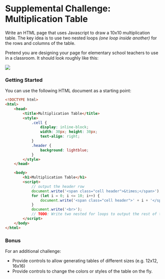 # Supplemental Challenge: Multiplication Table #

Write an HTML page that uses Javascript to draw a 10x10 multiplication table. The key idea is to use two nested loops _(one loop inside another)_ for the rows and columns of the table.

Pretend you are designing your page for elementary school teachers to use in a classroom. It should look roughly like this:

![](https://i.snag.gy/xf0HnX.jpg)

### Getting Started ###

You can use the following HTML document as a starting point:

```html
<!DOCTYPE html>
<html>
	<head>
		<title>Multiplication Table</title>
		<style>
			.cell {
				display: inline-block;
				width: 30px; height: 30px;
				text-align: right;
			}
        	.header {
				background: lightblue;
			}
    	</style>
	</head>

	<body>
    	<h1>Multiplication Table</h1>
    	<script>
        	// output the header row
        	document.write('<span class="cell header">&times;</span>');
        	for (let i = 0; i <= 10; i++) {
        		document.write('<span class="cell header">' + i + '</span>');
        	}
        	document.write('<br>');
			// TODO: Write two nested for loops to output the rest of the multiplication table
    	</script>
	</body>
</html>
```

### Bonus ###

For an additional challenge:
*   Provide controls to allow generating tables of different sizes (e.g. 12x12, 16x16)
*   Provide controls to change the colors or styles of the table on the fly.
